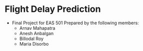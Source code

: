 # Flight Delay Prediction
 - Final Project for EAS 501 Prepared by the following members:
   - Arnav Mahapatra
   - Anesh Anbalgan
   - Billodal Roy
   - Maria Disorbo
